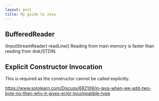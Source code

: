 ```yaml
---
layout: post
title: My guide to Java
---
```


## BufferedReader
(InputStreamReader)
readLine()
Reading from main memory is faster than reading from disk/STDIN.

## Explicit Constructor Invocation
This is required as the constructor cannot be called explicitly.


https://www.sololearn.com/Discuss/682109/in-java-when-we-add-two-byte-no-then-why-it-gives-error-incompatible-type
<!--stackedit_data:
eyJoaXN0b3J5IjpbLTY3OTI0OTk5MSw2MjE2MDcxOTEsNTAyNT
Q5ODQ1LDE4MTA4MjAxOTJdfQ==
-->